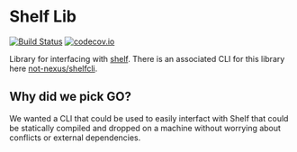 Shelf Lib
=========

[![Build Status](https://travis-ci.org/not-nexus/shelf-lib-go.svg?branch=master)](https://travis-ci.org/not-nexus/shelf-lib-go)
[![codecov.io](http://codecov.io/github/not-nexus/shelf-lib-go/coverage.svg?branch=master)](http://codecov.io/github/not-nexus/shelf-lib-go?branch=master)

Library for interfacing with [shelf](https://github.com/not-nexus/shelf).
There is an associated CLI for this library here [not-nexus/shelfcli](https://github.com/not-nexus/shelfcli).

Why did we pick GO?
-------------------

We wanted a CLI that could be used to easily interfact with Shelf
that could be statically compiled and dropped on a machine without
worrying about conflicts or external dependencies.
